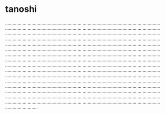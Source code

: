 # tanoshi

..........................................................................................................................................................................................................................................................................................................................................................................................................................................................................................................................................................................................................................................................................................................................................................................................................................................................................................................................................................................................................................................................................................................................................................................................................................................................................................................................................................................................................................................................................................................................................................................................................................................................................................................................................................................................................................................................................................................................................................................................................................................................................................